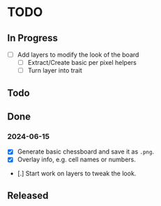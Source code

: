 # TODO

## In Progress
- [ ] Add layers to modify the look of the board
	- [ ] Extract/Create basic per pixel helpers
	- [ ] Turn layer into trait

## Todo

## Done

### 2024-06-15
- [x] Generate basic chessboard and save it as `.png`. 
- [x] Overlay info, e.g. cell names or numbers.
- [.] Start work on layers to tweak the look.

## Released
